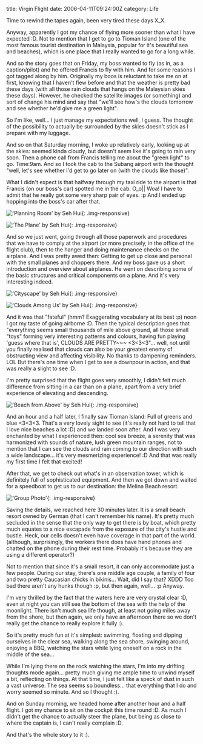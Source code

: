 title: Virgin Flight
date: 2006-04-11T09:24:00Z
category: Life

Time to rewind the tapes again, been very tired these days X\_X.

Anyway, apparently I got my chance of flying more sooner than what I have expected :D. Not to mention that I get to go to Tioman Island (one of the most famous tourist destination in Malaysia, popular for it's beautiful sea and beaches), which is one place that I really wanted to go for a long while.

And so the story goes that on Friday, my boss wanted to fly (as in, as a caption/pilot) and he offered Francis to fly with him. And for some reasons I got tagged along by him. Originally my boos is reluctant to take me on at first, knowing that I haven't flew before and that the weather is pretty bad these days (with all those rain clouds that hangs on the Malaysian skies these days). However, he checked the satellite images (or something) and sort of change his mind and say that "we'll see how's the clouds tomorrow and see whether he'd give me a green light".

So I'm like, well… I just manage my expectations well, I guess. The thought of the possibility to actually be surrounded by the skies doesn't stick as I prepare with my luggage.

And so on that Saturday morning, I woke up relatively early, looking up at the skies: seemed kinda cloudy, but doesn't seem like it's going to rain very soon. Then a phone call from Francis telling me about the "green light" to go. Time:9am. And so I took the cab to the Subang airport with the thought "well, let's see whether I'd get to go later on (with the clouds like those)".

What I didn't expect is that halfway through my taxi ride to the airport is that Francis (on our boss's car) spotted me in the cab. O\_o|| Woa! I have to admit that he really got some very sharp pair of eyes. :p And I ended up hopping into the boss's car after that.

!['Planning Room' by Seh Hui](http://img.photobucket.com/albums/v95/seh_hui/photo/060409/100_2202.jpg){: .img-responsive}

!['The Plane' by Seh Hui](http://img.photobucket.com/albums/v95/seh_hui/photo/060409/100_2212.jpg){: .img-responsive}

And so we just went, going through all those paperwork and procedures that we have to comply at the airport (or more precisely, in the office of the flight club), then to the hanger and doing maintenance checks on the airplane. And I was pretty awed then: Getting to get up close and personal with the small planes and choppers there. And my boss gave us a short introduction and overview about airplanes. He went on describing some of the basic structures and critical components on a plane. And it's very interesting indeed.

!['Cityscape' by Seh Hui](http://img.photobucket.com/albums/v95/seh_hui/photo/060409/100_2230.jpg){: .img-responsive}

!['Clouds Among Us' by Seh Hui](http://img.photobucket.com/albums/v95/seh_hui/photo/060409/100_2245.jpg){: .img-responsive}

And it was that "fateful" (hmm? Exaggerating vocabulary at its best :p) noon I got my taste of going airborne :D. Then the typical description goes that "everything seems small thousands of mile above ground, all those small "toys" forming very interesting patterns and colours, having fun playing 'guess where that is', CLOUDS ARE PRETTY~~~ <3<3<3"… well, not until you finally realised that clouds can also be your greatest enemy of obstructing view and affecting visibility. No thanks to dampening reminders. LOL But there's one time when I get to see a downpour in action, and that was really a slight to see :D.

I'm pretty surprised that the flight goes very smoothly, I didn't felt much difference from sitting in a car than on a plane, apart from a very brief experience of elevating and descending.

!['Beach from Above' by Seh Hui](http://img.photobucket.com/albums/v95/seh_hui/photo/060409/100_2262.jpg){: .img-responsive}

And an hour and a half later, I finally saw Tioman Island: Full of greens and blue <3<3<3. That's a very lovely sight to see (it's really not hard to tell that I love nice beaches a lot :D) and we landed soon after. And I was very enchanted by what I experienced then: cool sea breeze, a serenity that was harmonized with sounds of nature, lush green mountain ranges, not to mention that I can see the clouds and rain coming to our direction with such a wide landscape… it's very mesmerizing experience! :D And that was really my first time I felt that excited!

After that, we get to check out what's in an observation tower, which is definitely full of sophisticated equipment. And then we got down and waited for a speedboat to get us to our destination: the Melina Beach resort.

!['Group Photo'](http://img.photobucket.com/albums/v95/seh_hui/photo/060409/100_2280.jpg){: .img-responsive}

Saving the details, we reached here 30 minutes later. It is a small beach resort owned by German (that I can't remember his name). It's pretty much secluded in the sense that the only way to get there is by boat, which pretty much equates to a nice escapade from the exposure of the city's hustle and bustle. Heck, our cells doesn't even have coverage in that part of the world. (although, surprisingly, the workers there does have hand phones and chatted on the phone during their rest time. Probably it's because they are using a different operator?)

Not to mention that since it's a small resort, it can only accommodate just a few people. During our stay, there's one middle age couple, a family of four and two pretty Caucasian chicks in bikinis… Wait, did I say that? XDDD Too bad there aren't any hunks though :p, but then again, well… :p Anyway.

I'm very thrilled by the fact that the waters here are very crystal clear :D, even at night you can still see the bottom of the sea with the help of the moonlight. There isn't much sea life though, at least not going miles away from the shore, but then again, we only have an afternoon there so we don't really get the chance to really explore it fully :).

So it's pretty much fun at it's simplest: swimming, floating and dipping ourselves in the clear sea, walking along the sea shore, swinging around, enjoying a BBQ, watching the stars while lying oneself on a rock in the middle of the sea…

While I'm lying there on the rock watching the stars, I'm into my drifting thoughts mode again… pretty much giving me ample time to unwind myself a bit, reflecting on things. At that time, I just felt like a speck of dust in such a vast universe. The sea seems so boundless… that everything that I do and worry seemed so minute. And so I thought :).

And on Sunday morning, we headed home after another hour and a half flight. I got my chance to sit on the cockpit this time round :D. As much I didn't get the chance to actually steer the plane, but being as close to where the captain is, I can't really complain :D.

And that's the whole story to it :).
